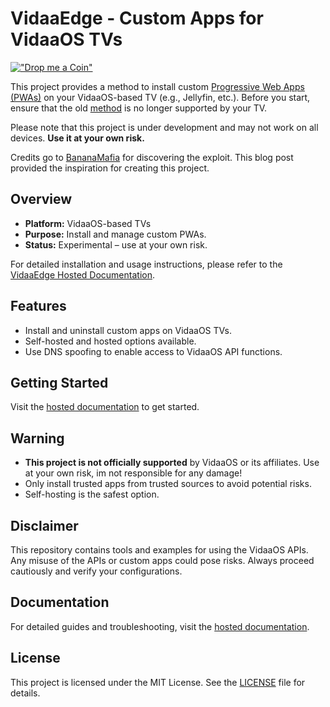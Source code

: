 # VidaaEdge - Custom Apps for VidaaOS TVs

[!["Drop me a Coin"](https://coindrop.to/embed-button.png)](https://coindrop.to/weinzii)

This project provides a method to install custom [Progressive Web Apps (PWAs)](https://en.wikipedia.org/wiki/Progressive_Web_App) on your VidaaOS-based TV (e.g., Jellyfin, etc.). Before you start, ensure that the old [method](https://github.com/jellyfin/jellyfin-media-player/issues/250#issuecomment-1213673661) is no longer supported by your TV.

Please note that this project is under development and may not work on all devices. **Use it at your own risk.**

Credits go to [BananaMafia](https://bananamafia.dev/post/hisensehax/) for discovering the exploit. This blog post provided the inspiration for creating this project.

## Overview
- **Platform:** VidaaOS-based TVs  
- **Purpose:** Install and manage custom PWAs.  
- **Status:** Experimental – use at your own risk.  

For detailed installation and usage instructions, please refer to the [VidaaEdge Hosted Documentation](https://vidaahub.com).

## Features
- Install and uninstall custom apps on VidaaOS TVs.  
- Self-hosted and hosted options available.  
- Use DNS spoofing to enable access to VidaaOS API functions.  

## Getting Started
Visit the [hosted documentation](https://vidaa.flummi.ch/documentation) to get started.

## Warning
- **This project is not officially supported** by VidaaOS or its affiliates. Use at your own risk, im not responsible for any damage!
- Only install trusted apps from trusted sources to avoid potential risks.
- Self-hosting is the safest option.

## Disclaimer
This repository contains tools and examples for using the VidaaOS APIs. Any misuse of the APIs or custom apps could pose risks. Always proceed cautiously and verify your configurations.

## Documentation
For detailed guides and troubleshooting, visit the [hosted documentation](https://vidaa.flummi.ch/documentation).

## License

This project is licensed under the MIT License. See the [LICENSE](LICENSE) file for details.
